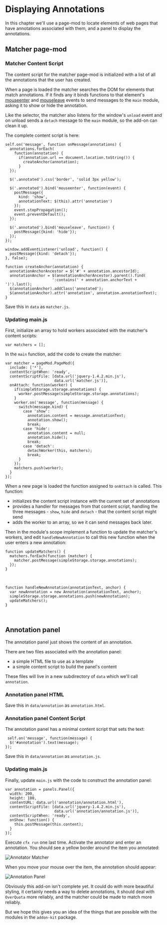 # Displaying Annotations #

In this chapter we'll use a page-mod to locate elements of web pages that have
annotations associated with them, and a panel to display the annotations.

## Matcher page-mod ##

### Matcher Content Script ###

The content script for the matcher page-mod is initialized with a list
of all the annotations that the user has created.

When a page is loaded the matcher searches the DOM for elements that match
annotations. If it finds any it binds functions to that element's
[mouseenter](http://api.jquery.com/mouseenter/) and
[mouseleave](http://api.jquery.com/mouseleave/) events to send messages to the
`main` module, asking it to show or hide the annotation.

Like the selector, the matcher also listens for the window's `unload` event
and on unload sends a `detach` message to the `main` module, so the add-on
can clean it up.

The complete content script is here:

    self.on('message', function onMessage(annotations) {
      annotations.forEach(
        function(annotation) {
          if(annotation.url == document.location.toString()) {
            createAnchor(annotation);
          }
      });

      $('.annotated').css('border', 'solid 3px yellow');

      $('.annotated').bind('mouseenter', function(event) {
        postMessage({
          kind: 'show',
          annotationText: $(this).attr('annotation')
        });
        event.stopPropagation();
        event.preventDefault();
      });

      $('.annotated').bind('mouseleave', function() {
        postMessage({kind: 'hide'});
      });
    });

    window.addEventListener('unload', function() {
      postMessage({kind: 'detach'});
    }, false);

    function createAnchor(annotation) {
      annotationAnchorAncestor = $('#' + annotation.ancestorId);
      annotationAnchor = $(annotationAnchorAncestor).parent().find(
                         ':contains(' + annotation.anchorText + ')').last();
      $(annotationAnchor).addClass('annotated');
      $(annotationAnchor).attr('annotation', annotation.annotationText);
    }

Save this in `data` as `matcher.js`.

### Updating main.js ###

First, initialize an array to hold workers associated with the matcher's
content scripts:

    var matchers = [];

In the `main` function, add the code to create the matcher:

    var matcher = pageMod.PageMod({
      include: ['*'],
      contentScriptWhen: 'ready',
      contentScriptFile: [data.url('jquery-1.4.2.min.js'),
                          data.url('matcher.js')],
      onAttach: function(worker) {
        if(simpleStorage.storage.annotations) {
          worker.postMessage(simpleStorage.storage.annotations);
        }
        worker.on('message', function(message) {
          switch(message.kind) {
            case 'show':
              annotation.content = message.annotationText;
              annotation.show();
              break;
            case 'hide':
              annotation.content = null;
              annotation.hide();
              break;
            case 'detach':
              detachWorker(this, matchers);
              break;
          }
        });
        matchers.push(worker);
      }
    });

When a new page is loaded the function assigned to `onAttach` is called. This
function:

* initializes the content script instance with the current set of
annotations
* provides a handler for messages from that content script, handling the three
messages - `show`, `hide` and `detach` - that the content script might send
* adds the worker to an array, so we it can send messages back later.

Then in the module's scope implement a function to update the matcher's
workers, and edit `handleNewAnnotation` to call this new function when the
user enters a new annotation:

    function updateMatchers() {
      matchers.forEach(function (matcher) {
        matcher.postMessage(simpleStorage.storage.annotations);
      });
    }

<br>

    function handleNewAnnotation(annotationText, anchor) {
      var newAnnotation = new Annotation(annotationText, anchor);
      simpleStorage.storage.annotations.push(newAnnotation);
      updateMatchers();
    }
<br>

## Annotation panel ##

The annotation panel just shows the content of an annotation.

There are two files associated with the annotation panel:

* a simple HTML file to use as a template
* a simple content script to build the panel's content

These files will live in a new subdirectory of `data` which we'll call
`annotation`.

### Annotation panel HTML ###

<script type="syntaxhighlighter" class="brush: html"><![CDATA[
<!DOCTYPE html PUBLIC "-//W3C//DTD XHTML 1.0 Strict//EN"
	"http://www.w3.org/TR/xhtml1/DTD/xhtml1-strict.dtd">

<html xmlns="http://www.w3.org/1999/xhtml" xml:lang="en">
<head>
	<title>Annotation</title>
	<style type="text/css" media="all">

	body {
		font: 100% arial, helvetica, sans-serif;
		background-color: #F5F5F5;
	}

	div {
		text-align:left;
	}

	</style>

</head>

<body>

<div id = "annotation">
</div>

</body>
</html>
]]>
</script>

Save this in `data/annotation` as `annotation.html`.

### Annotation panel Content Script ###

The annotation panel has a minimal content script that sets the text:

     self.on('message', function(message) {
      $('#annotation').text(message);
    });

Save this in `data/annotation` as `annotation.js`.

### Updating main.js ###

Finally, update `main.js` with the code to construct the annotation panel:

    var annotation = panels.Panel({
      width: 200,
      height: 180,
      contentURL: data.url('annotation/annotation.html'),
      contentScriptFile: [data.url('jquery-1.4.2.min.js'),
                          data.url('annotation/annotation.js')],
      contentScriptWhen: 'ready',
      onShow: function() {
        this.postMessage(this.content);
      }
    });

Execute `cfx run` one last time. Activate the annotator and enter an
annotation. You should see a yellow border around the item you annotated:

<img class="image-center"
src="media/annotator/matcher.png" alt="Annotator Matcher">
<br>

When you move your mouse over the item, the annotation should appear:

<img class="image-center"
src="media/annotator/annotation-panel.png" alt="Annotation Panel">
<br>

Obviously this add-on isn't complete yet. It could do with more beautiful
styling, it certainly needs a way to delete annotations, it should deal with
`OverQuota` more reliably, and the matcher could be made to match more
reliably.

But we hope this gives you an idea of the things that are possible with the
modules in the `addon-kit` package.
